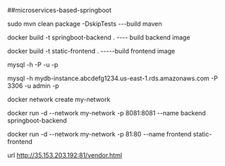 ##microservices-based-springboot

sudo mvn clean package -DskipTests ---build maven

docker build -t springboot-backend . ---- build backend image

docker build -t static-frontend . -----build frontend image

mysql -h -P -u -p

mysql -h mydb-instance.abcdefg1234.us-east-1.rds.amazonaws.com -P 3306 -u admin -p

docker network create my-network

docker run -d --network my-network -p 8081:8081 --name backend springboot-backend

docker run -d --network my-network -p 81:80 --name frontend static-frontend

url http://35.153.203.192:81/vendor.html
